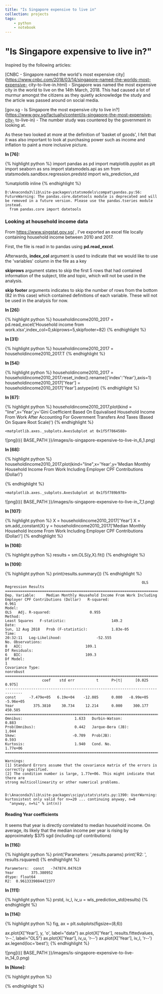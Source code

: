 ```yaml
---
title: "Is Singapore expensive to live in"
collection: projects
tags:
    - python
    - notebook
--- 
```

# "Is Singapore expensive to live in?"
Inspired by the following articles:


[CNBC - Singapore named the world's most expensive
city](https://www.cnbc.com/2018/03/14/singapore-named-the-worlds-most-expensive-
city-to-live-in.html) - Singapore was named the most expensive city in the world
to live on the 14th March, 2018. This had caused a lot of murmur amongst the
citizens as they quietly acknowledge the study and the article was passed around
on social media.

[gov.sg - Is Singapore the most expensive city to live
in?](https://www.gov.sg/factually/content/is-singapore-the-most-expensive-city-
to-live-in) - The number study was countered by the government in looking at.

As these two looked at more at the definition of 'basket of goods', I felt that
it was also important to look at purchasing power such as income and inflation
to paint a more inclusive picture. 

**In [76]:**

{% highlight python %}
import pandas as pd
import matplotlib.pyplot as plt
import seaborn as sns
import statsmodels.api as sm
from statsmodels.sandbox.regression.predstd import wls_prediction_std

%matplotlib inline
{% endhighlight %}

    D:\Anaconda3\lib\site-packages\statsmodels\compat\pandas.py:56: FutureWarning: The pandas.core.datetools module is deprecated and will be removed in a future version. Please use the pandas.tseries module instead.
      from pandas.core import datetools

 
### Looking at household income data

From https://www.singstat.gov.sg/ , I've exported an excel file locally
containing household income between 2010 and 2017.

First, the file is read in to pandas using **pd.read_excel**.

Afterwards, **index_col** argument is used to indicate that we would like to use
the 'variables' column in the file as a key

**skiprows** argument states to skip the first 5 rows that had contained
information of the subject, title and topic, which will not be used in the
analysis.

**skip footer** arguments indicates to skip the number of rows from the bottom
(82 in this case) which contained definitions of each variable. These will not
be used in the analysis for now. 

**In [26]:**

{% highlight python %}
householdincome2010_2017 = pd.read_excel('Household income from work.xlsx',index_col=0,skiprows=5,skipfooter=82)
{% endhighlight %}

**In [31]:**

{% highlight python %}
householdincome2010_2017 = householdincome2010_2017.T
{% endhighlight %}

**In [54]:**

{% highlight python %}
householdincome2010_2017 = householdincome2010_2017.reset_index().rename({'index':'Year'},axis=1)
householdincome2010_2017['Year'] = householdincome2010_2017['Year'].astype(int)
{% endhighlight %}

**In [67]:**

{% highlight python %}
householdincome2010_2017.plot(kind = "line",x='Year',y='Gini Coefficient Based On Equivalised Household Income From Work After Accounting For Government Transfers And Taxes (Based On Square Root Scale)')
{% endhighlight %}




    <matplotlib.axes._subplots.AxesSubplot at 0x1f5f7864588>



 
![png]({{ BASE_PATH }}/images/is-singapore-expensive-to-live-in_6_1.png) 


**In [68]:**

{% highlight python %}
householdincome2010_2017.plot(kind="line",x='Year',y='Median Monthly Household Income From Work Including Employer CPF Contributions (Dollar)')

{% endhighlight %}




    <matplotlib.axes._subplots.AxesSubplot at 0x1f5f789b978>



 
![png]({{ BASE_PATH }}/images/is-singapore-expensive-to-live-in_7_1.png) 


**In [107]:**

{% highlight python %}
X = householdincome2010_2017['Year']
X = sm.add_constant(X)
y = householdincome2010_2017['Median Monthly Household Income From Work Including Employer CPF Contributions (Dollar)']
{% endhighlight %}

**In [108]:**

{% highlight python %}
results = sm.OLS(y,X).fit()
{% endhighlight %}

**In [109]:**

{% highlight python %}
print(results.summary())
{% endhighlight %}

                                                                   OLS Regression Results                                                              
    ===================================================================================================================================================
    Dep. Variable:     Median Monthly Household Income From Work Including Employer CPF Contributions (Dollar)   R-squared:                       0.961
    Model:                                                                                                 OLS   Adj. R-squared:                  0.955
    Method:                                                                                      Least Squares   F-statistic:                     149.2
    Date:                                                                                     Sun, 12 Aug 2018   Prob (F-statistic):           1.83e-05
    Time:                                                                                             20:32:11   Log-Likelihood:                -52.555
    No. Observations:                                                                                        8   AIC:                             109.1
    Df Residuals:                                                                                            6   BIC:                             109.3
    Df Model:                                                                                                1                                         
    Covariance Type:                                                                                 nonrobust                                         
    ==============================================================================
                     coef    std err          t      P>|t|      [0.025      0.975]
    ------------------------------------------------------------------------------
    const      -7.479e+05   6.19e+04    -12.085      0.000   -8.99e+05   -5.96e+05
    Year         375.3810     30.734     12.214      0.000     300.177     450.585
    ==============================================================================
    Omnibus:                        1.633   Durbin-Watson:                   0.883
    Prob(Omnibus):                  0.442   Jarque-Bera (JB):                1.044
    Skew:                          -0.709   Prob(JB):                        0.593
    Kurtosis:                       1.940   Cond. No.                     1.77e+06
    ==============================================================================
    
    Warnings:
    [1] Standard Errors assume that the covariance matrix of the errors is correctly specified.
    [2] The condition number is large, 1.77e+06. This might indicate that there are
    strong multicollinearity or other numerical problems.


    D:\Anaconda3\lib\site-packages\scipy\stats\stats.py:1390: UserWarning: kurtosistest only valid for n>=20 ... continuing anyway, n=8
      "anyway, n=%i" % int(n))

 
#### Reading Year coefficients
It seems that year is directly correlated to median household income. On
average, its likely that the median income per year is rising by approximately
$375 sgd (including cpf contributions) 

**In [116]:**

{% highlight python %}
print('Parameters: ',results.params)
print('R2: ', results.rsquared)
{% endhighlight %}

    Parameters:  const   -747874.047619
    Year        375.380952
    dtype: float64
    R2:  0.9613339084472377


**In [111]:**

{% highlight python %}
prstd, iv_l, iv_u = wls_prediction_std(results)
{% endhighlight %}

**In [114]:**

{% highlight python %}
fig, ax = plt.subplots(figsize=(8,6))

ax.plot(X['Year'], y, 'o', label="data")
ax.plot(X['Year'], results.fittedvalues, 'r--.', label="OLS")
ax.plot(X['Year'], iv_u, 'r--')
ax.plot(X['Year'], iv_l, 'r--')
ax.legend(loc='best');
{% endhighlight %}

 
![png]({{ BASE_PATH }}/images/is-singapore-expensive-to-live-in_14_0.png) 

 
 

**In [None]:**

{% highlight python %}

{% endhighlight %}
